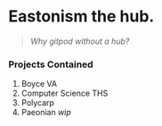 # Eastonism **the hub.**

> *Why gitpod without a hub?*

### Projects Contained

1. Boyce VA
2. Computer Science THS
3. Polycarp
4. Paeonian *wip*
